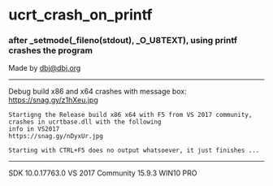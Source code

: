# ucrt_crash_on_printf

### after _setmode(_fileno(stdout), _O_U8TEXT), using printf crashes the program

Made by dbj@dbj.org 

----------------------------------------------------------------------------

Debug build x86 and x64 crashes with message box:
	https://snag.gy/z1hXeu.jpg

	Startigng the Release build x86 x64 with F5 from VS 2017 community,
	crashes in ucrtbase.dll with the following
	info in VS2017
	https://snag.gy/nDyxUr.jpg

	Starting with CTRL+F5 does no output whatsoever, it just finishes ...

----------------------------------------------------------------------------
SDK 10.0.17763.0
VS 2017 Community 15.9.3
WIN10 PRO
